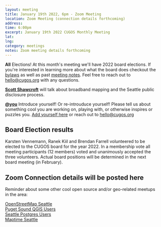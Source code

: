 ```yaml
---
layout: meeting
title: January 19th 2022, 6pm - Zoom Meeting
location: Zoom Meeting (connection details forthcoming)
address:
time: 6:00pm
excerpt: January 19th 2022 CUGOS Monthly Meeting
lat:
lng:
category: meetings
notes: Zoom meeting details forthcoming
---
```


**All** Elections! At this month's meeting we'll have 2022 board elections. If you're interested in learning more about what the board does checkout the [bylaws](https://cugos.org/about/bylaw/cugos_bylaws_2016.pdf) as well as past [meeting notes](https://cugos.org/about/). Feel free to reach out to hello@cugos.org with any questions.

**[Scott Shawcroft](http://tannewt.org)** will talk about broadband mapping and the Seattle public disclosure process.

**[@you](http://cugos.org/people/)** Introduce yourself! Or re-introuduce yourself! Please tell us about something cool you are working on, playing with, or otherwise inspires or puzzles you. [Add yourself here](https://github.com/cugos/cugos.github.com/blob/master/meetings/_posts/2022-01-19-cugos_monthly.md) or reach out to hello@cugos.org

## Board Election results

Karsten Vennemann, Ranek Kiil and Brendan Farrell volunteered to be elected to the CUGOS board for the year 2022. In a membership vote all meeting participants (12 members) voted and unanimously accepted the three volunteers. Actual board positions will be determined in the next board meeting (in February).

## Zoom Connection details will be posted here


Reminder about some other cool open source and/or geo-related meetups in the area:

[OpenStreetMap Seattle](https://www.meetup.com/OpenStreetMap-Seattle/)  
[Puget Sound QGIS Users](https://www.meetup.com/Puget-Sound-QGIS-Users-Group/)  
[Seattle Postgres Users](https://www.meetup.com/Seattle-Postgres/)  
[Maptime Seattle](https://www.meetup.com/MaptimeSEA/)
